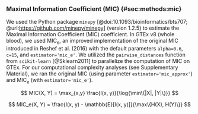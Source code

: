 ### Maximal Information Coefficient (MIC) {#sec:methods:mic}

We used the Python package `minepy` [@doi:10.1093/bioinformatics/bts707; @url:https://github.com/minepy/minepy] (version 1.2.5) to estimate the Maximal Information Coefficient (MIC) coefficient.
In GTEx v8 (whole blood), we used MIC<sub>e</sub>, an improved implementation of the original MIC introduced in Reshef et al.
(2016) with the default parameters `alpha=0.6`, `c=15`, and `estimator='mic_e'`.
We utilized the `pairwise_distances` function from `scikit-learn` [@Sklearn2011] to parallelize the computation of MIC on GTEx.
For our computational complexity analyses (see Supplementary Material), we ran the original MIC (using parameter `estimator='mic_approx'`) and MIC<sub>e</sub> (with `estimator='mic_e'`).

$$
MIC(X, Y) = \max_{x,y} \frac{I(x, y)}{\log{\min\{|X|, |Y|\}}}
$$

$$
MIC_e(X, Y) = \frac{I(x, y) - \mathbb{E}[I(x, y)]}{\max\{H(X), H(Y)\}}
$$
